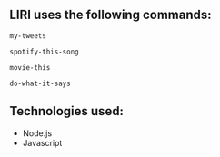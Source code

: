 
## LIRI uses the following commands:
```
my-tweets
```
```
spotify-this-song
```
```
movie-this
```
```
do-what-it-says
```

## Technologies used:

* Node.js
* Javascript
